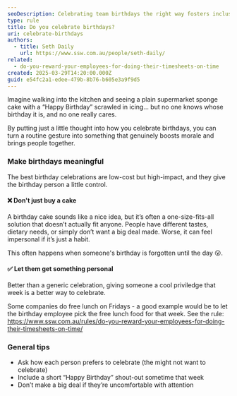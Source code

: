 ```yaml
---
seoDescription: Celebrating team birthdays the right way fosters inclusion and motivation – but not all birthday gestures are equal.
type: rule
title: Do you celebrate birthdays?
uri: celebrate-birthdays
authors:
  - title: Seth Daily
    url: https://www.ssw.com.au/people/seth-daily/
related:
  - do-you-reward-your-employees-for-doing-their-timesheets-on-time
created: 2025-03-29T14:20:00.000Z
guid: e54fc2a1-edee-479b-8b76-b605e3a9f9d5
---
```


Imagine walking into the kitchen and seeing a plain supermarket sponge cake with a “Happy Birthday” scrawled in icing... but no one knows whose birthday it is, and no one really cares.

By putting just a little thought into how you celebrate birthdays, you can turn a routine gesture into something that genuinely boosts morale and brings people together.

<!--endintro-->

### Make birthdays meaningful

The best birthday celebrations are low-cost but high-impact, and they give the birthday person a little control.

#### ❌ Don't just buy a cake

A birthday cake sounds like a nice idea, but it’s often a one-size-fits-all solution that doesn’t actually fit anyone. People have different tastes, dietary needs, or simply don’t want a big deal made. Worse, it can feel impersonal if it’s just a habit.

This often happens when someone's birthday is forgotten until the day 😮.

#### ✅ Let them get something personal

Better than a generic celebration, giving someone a cool priviledge that week is a better way to celebrate.

Some companies do free lunch on Fridays - a good example would be to let the birthday employee pick the free lunch food for that week.
See the rule: <https://www.ssw.com.au/rules/do-you-reward-your-employees-for-doing-their-timesheets-on-time/>

### General tips

* Ask how each person prefers to celebrate (the might not want to celebrate)
* Include a short “Happy Birthday” shout-out sometime that week
* Don’t make a big deal if they’re uncomfortable with attention
